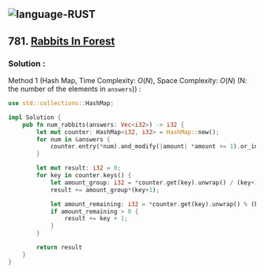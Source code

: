 ![language-RUST](https://img.shields.io/badge/RUST-8d4004?style=for-the-badge&logo=RUST)
---

## 781. [Rabbits In Forest](https://leetcode.com/problems/rabbits-in-forest)

### Solution :

Method 1 (Hash Map, Time Complexity: $O(N)$, Space Complexity: $O(N)$ (N: the number of the elements in `answers`)) :
```rust
use std::collections::HashMap;

impl Solution {
    pub fn num_rabbits(answers: Vec<i32>) -> i32 {
        let mut counter: HashMap<i32, i32> = HashMap::new();
        for num in &answers {
            counter.entry(*num).and_modify(|amount| *amount += 1).or_insert(1);
        }

        let mut result: i32 = 0;
        for key in counter.keys() {
            let amount_group: i32 = *counter.get(key).unwrap() / (key+1);
            result += amount_group*(key+1);

            let amount_remaining: i32 = *counter.get(key).unwrap() % (key+1);
            if amount_remaining > 0 {
                result += key + 1;
            }
        }

        return result
    }
}
```
